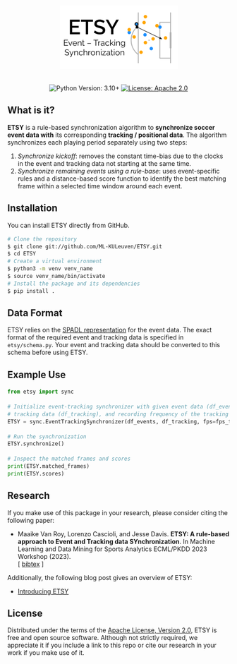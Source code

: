 <div align="center">

<img src="docs/logo.png" height="144">

<br/>
<br/>

![Python Version: 3.10+](https://img.shields.io/badge/Python-3.10+-blue.svg)
[![License: Apache 2.0](https://img.shields.io/badge/License-Apache%202.0-green.svg)](https://opensource.org/license/apache-2-0/)

</div>

## What is it?

**ETSY** is a rule-based synchronization algorithm to **synchronize soccer event data with** its corresponding **tracking / positional data**. 
The algorithm synchronizes each playing period separately using two steps:

1. *Synchronize kickoff*: removes the constant time-bias due to the clocks in the event and tracking data not starting at the same time.
2. *Synchronize remaining events using a rule-base*: uses event-specific rules and a distance-based score function to identify the best matching frame within a selected time window around each event. 

## Installation

You can install ETSY directly from GitHub.

```sh
# Clone the repository
$ git clone git://github.com/ML-KULeuven/ETSY.git
$ cd ETSY
# Create a virtual environment
$ python3 -m venv venv_name
$ source venv_name/bin/activate
# Install the package and its dependencies
$ pip install .
```

## Data Format

ETSY relies on the [SPADL representation](https://github.com/ML-KULeuven/socceraction) for the event data. The exact format of the required event and tracking data is specified in `etsy/schema.py`. Your event and tracking data should be converted to this schema before using ETSY.

## Example Use

```python
from etsy import sync

# Initialize event-tracking synchronizer with given event data (df_events), 
# tracking data (df_tracking), and recording frequency of the tracking data (fps_tracking)
ETSY = sync.EventTrackingSynchronizer(df_events, df_tracking, fps=fps_tracking)

# Run the synchronization
ETSY.synchronize()

# Inspect the matched frames and scores
print(ETSY.matched_frames)
print(ETSY.scores)
```

## Research

If you make use of this package in your research, please consider citing the following paper:

- Maaike Van Roy, Lorenzo Cascioli, and Jesse Davis. **ETSY: A rule-based approach to Event and Tracking data SYnchronization**. In Machine Learning and Data Mining for Sports Analytics ECML/PKDD 2023 Workshop (2023). <br/>[ [bibtex](./docs/etsy.bibtex) ]


Additionally, the following blog post gives an overview of ETSY:

- [Introducing ETSY](https://dtai.cs.kuleuven.be/sports/blog/etsy:-a-rule-based-approach-to-event-and-tracking-data-synchronization)

## License

Distributed under the terms of the [Apache License, Version 2.0](https://opensource.org/license/apache-2-0/), ETSY is free and open source software. Although not strictly required, we appreciate it if you include a link to this repo or cite our research in your work if you make use of it.


